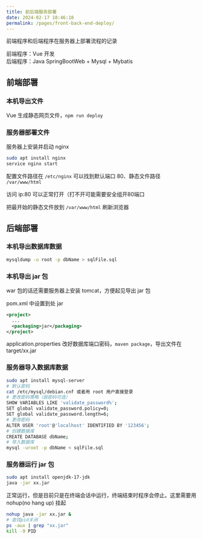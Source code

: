 ```yaml
---
title: 前后端服务部署
date: 2024-02-17 18:46:18
permalink: /pages/front-back-end-deploy/
---
```


前端程序和后端程序在服务器上部署流程的记录

前端程序：Vue 开发  
后端程序：Java SpringBootWeb + Mysql + Mybatis

## 前端部署

### 本机导出文件

Vue 生成静态网页文件，`npm run deploy`

### 服务器部署文件

服务器上安装并启动 nginx 

```bash
sudo apt install nginx
service nginx start
```

配置文件路径在 `/etc/nginx` 可以找到默认端口 80、静态文件路径 `/var/www/html`

访问 ip:80 可以正常打开（打不开可能需要安全组开80端口

把最开始的静态文件放到 `/var/www/html` 刷新浏览器

## 后端部署

### 本机导出数据库数据

```bash
mysqldump -u root -p dbName > sqlFile.sql
```

### 本机导出 jar 包

war 包的话还需要服务器上安装 tomcat，方便起见导出 jar 包

pom.xml 中设置到处 jar  
```xml
<project>
  ...
  <packaging>jar</packaging>
</project>
```

application.properties 改好数据库端口密码，`maven package`，导出文件在 target/xx.jar

### 服务器导入数据库数据

```bash
sudo apt install mysql-server
# 默认密码
cat /etc/mysql/debian.cnf 或者用 root 用户直接登录
# 更改密码策略（弱密码可选）
SHOW VARIABLES LIKE 'validate_password%';
SET global validate_password.policy=0;
SET global validate_password.length=6;
# 更改密码
ALTER USER 'root'@'localhost' IDENTIFIED BY '123456';
# 创建数据库
CREATE DATABASE dbName;
# 导入数据库
mysql -uroot -p dbName < sqlFile.sql
```

### 服务器运行 jar 包

```bash
sudo apt install openjdk-17-jdk
java -jar xx.jar
```

正常运行，但是目前只是在终端会话中运行，终端结束时程序会停止。这里需要用 nohup(no hang up) 挂起

```bash
nohup java -jar xx.jar &
# 查找pid关闭
ps -aux | grep "xx.jar"
kill -9 PID
```